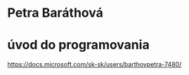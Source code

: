 # Petra Baráthová
# úvod do programovania
https://docs.microsoft.com/sk-sk/users/barthovpetra-7480/
